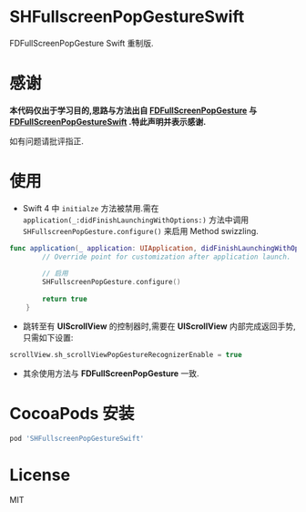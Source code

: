 # SHFullscreenPopGestureSwift
FDFullScreenPopGesture Swift 重制版.

# 感谢
**本代码仅出于学习目的,思路与方法出自 [FDFullScreenPopGesture](https://github.com/forkingdog/FDFullscreenPopGesture) 与 [FDFullScreenPopGestureSwift](https://github.com/Minlison/FDFullScreenPopGestureSwift) .特此声明并表示感谢.**

如有问题请批评指正.

# 使用
* Swift 4 中 `initialze` 方法被禁用.需在 `application(_:didFinishLaunchingWithOptions:)` 方法中调用 `SHFullscreenPopGesture.configure()` 来启用 Method swizzling.

``` swift
func application(_ application: UIApplication, didFinishLaunchingWithOptions launchOptions: [UIApplicationLaunchOptionsKey: Any]?) -> Bool {
        // Override point for customization after application launch.
        
        // 启用
        SHFullscreenPopGesture.configure()
        
        return true
    }
```

* 跳转至有 **UIScrollView** 的控制器时,需要在 **UIScrollView** 内部完成返回手势,只需如下设置:

``` swift
scrollView.sh_scrollViewPopGestureRecognizerEnable = true
```

* 其余使用方法与 **FDFullScreenPopGesture** 一致.

# CocoaPods 安装
``` ruby
pod 'SHFullscreenPopGestureSwift'
```

# License  
MIT